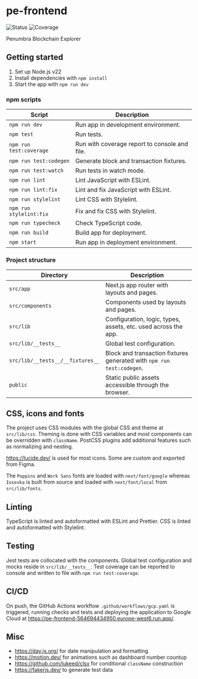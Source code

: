 # pe-frontend

![Status](https://github.com/pk-labs/pe-frontend/actions/workflows/gcp.yaml/badge.svg)
![Coverage](https://img.shields.io/endpoint?url=https%3A%2F%2Fgist.githubusercontent.com%2Fstpch%2F9208254a7b67b695d104a875931624d8%2Fraw%2Fpe-frontend-lcov-coverage.json&label=Coverage)

Penumbra Blockchain Explorer

## Getting started

1. Set up Node.js v22
2. Install dependencies with  `npm install`
3. Start the app with `npm run dev`

### npm scripts

| Script                      | Description                                  |
|-----------------------------|----------------------------------------------|
| `npm run dev`               | Run app in development environment.          |
| `npm test`                  | Run tests.                                   |
| `npm run test:coverage`     | Run with coverage report to console and file. |
| `npm run test:codegen`      | Generate block and transaction fixtures.     |
| `npm run test:watch`        | Run tests in watch mode.                     |
| `npm run lint`              | Lint JavaScript with ESLint.                 |
| `npm run lint:fix`          | Lint and fix JavaScript with ESLint.         |
| `npm run stylelint`         | Lint CSS with Stylelint.                     |
| `npm run stylelint:fix`     | Fix and fix CSS with Stylelint.              |
| `npm run typecheck`         | Check TypeScript code.                       |
| `npm run build`             | Build app for deployment.                    |
| `npm start`                 | Run app in deployment environment.           |

### Project structure

| Directory                        | Description                                                           |
|----------------------------------|-----------------------------------------------------------------------|
| `src/app`                        | Next.js app router with layouts and pages.                            |
| `src/components`                 | Components used by layouts and pages.                                 |
| `src/lib`                        | Configuration, logic, types, assets, etc. used across the app.        |
| `src/lib/__tests__`              | Global test configuration.                                            |
| `src/lib/__tests__/__fixtures__` | Block and transaction fixtures generated with `npm run test:codegen`. |
| `public`                         | Static public assets accessible through the browser.                  |

## CSS, icons and fonts

The project uses CSS modules with the global CSS and theme at `src/lib/css`.
Theming is done with CSS variables and most components can be overridden with
`className`. PostCSS plugins add additional features such as normalizing and
nesting.

<https://lucide.dev/> is used for most icons. Some are custom and exported from
Figma.

The `Poppins` and `Work Sans` fonts are loaded with `next/font/google` whereas
`Iosevka` is built from source and loaded with `next/font/local` from
`src/lib/fonts`.

## Linting

TypeScript is linted and autoformatted with ESLint and Prettier. CSS is linted
and autoformatted with Stylelint.

## Testing

Jest tests are collocated with the components. Global test configuration and
mocks reside in `src/lib/__tests__`. Test coverage can be reported to console
and written to file with `npm run test:coverage`.

## CI/CD

On push, the GitHub Actions workflow `.github/workflows/gcp.yaml` is triggered,
running checks and tests and deploying the application to Google Cloud at
<https://pe-frontend-564694434950.europe-west6.run.app/>.

## Misc

- <https://day.js.org/> for date manipulation and formatting
- <https://motion.dev/> for animations such as dashboard number countup
- <https://github.com/lukeed/clsx> for conditional `className` construction
- <https://fakerjs.dev/> to generate test data
